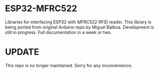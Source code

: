 # ESP32-MFRC522
Libraries for interfacing ESP32 with MFRC522 RFID reader.
This library is being ported from original Arduino repo by Miguel Balboa.
Development is still in progress.
Full documentation in a week or two.

# UPDATE
This repo is no longer maintained. Sorry for any inconvenience.
